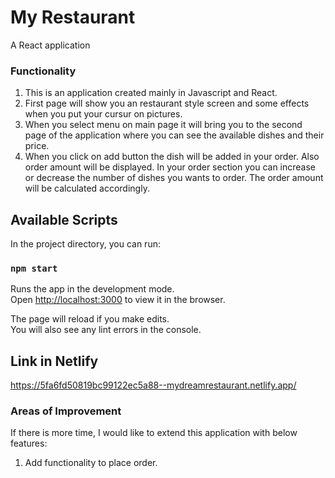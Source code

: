 # My Restaurant

A React application

### Functionality

1. This is an application created mainly in Javascript and React.
2. First page will show you an restaurant style screen and some effects when you put your cursur on pictures.
3. When you select menu on main page it will bring you to the second page of the application where you can see the available dishes and their price.
4. When you click on add button the dish will be added in your order. Also order amount will be displayed.
   In your order section you can increase or decrease the number of dishes you wants to order. The order amount will be calculated accordingly.

## Available Scripts

In the project directory, you can run:

### `npm start`

Runs the app in the development mode.<br />
Open [http://localhost:3000](http://localhost:3000) to view it in the browser.

The page will reload if you make edits.<br />
You will also see any lint errors in the console.

## Link in Netlify

https://5fa6fd50819bc99122ec5a88--mydreamrestaurant.netlify.app/

### Areas of Improvement

If there is more time, I would like to extend this application with below features:

1. Add functionality to place order.
